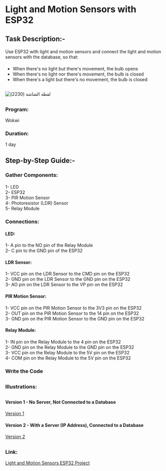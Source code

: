 # Light and Motion Sensors with ESP32
#### 
## Task Description:-
#### 
Use ESP32 with light and motion sensors and connect the light and motion sensors with the database, so that:
#### 
- When there's no light but there's movement, the bulb opens 
- When there's no light nor there's movement, the bulb is closed
- When there's a light but there's no movement, the bulb is closed
## 
![‏‏لقطة الشاشة (2230)](https://github.com/user-attachments/assets/34dba6cc-d4e1-4c55-abfb-45533a2f8ddf)
## 
### Program:
Wokwi
#### 
### Duration:
1 day
## 
## Step-by-Step Guide:-
#### 
### Gather Components:
#### 
1- LED   
2- ESP32  
3- PIR Motion Sensor  
4- Photoresistor (LDR) Sensor  
5- Relay Module  
#### 
### Connections:
#### LED:
#### 
1- A pin to the NO pin of the Relay Module  
2- C pin to the GND pin of the ESP32  
#### 
#### LDR Sensor:
#### 
1- VCC pin on the LDR Sensor to the CMD pin on the ESP32  
2- GND pin on the LDR Sensor to the GND pin on the ESP32  
3- AO pin on the LDR Sensor to the VP pin on the ESP32  
#### 
#### PIR Motion Sensor:
#### 
1- VCC pin on the PIR Motion Sensor to the 3V3 pin on the ESP32  
2- OUT pin on the PIR Motion Sensor to the 14 pin on the ESP32  
3- GND pin on the PIR Motion Sensor to the GND pin on the ESP32  
#### 
#### Relay Module:
#### 
1- IN pin on the Relay Module to the 4 pin on the ESP32   
2- GND pin on the Relay Module to the GND pin on the ESP32   
3- VCC pin on the Relay Module to the 5V pin on the ESP32  
4- COM pin on the Relay Module to the 5V pin on the ESP32   
#### 
### Write the Code
## 
### Illustrations:
##
#### Version 1 - No Server, Not Connected to a Database
#### 
[Version 1](https://github.com/user-attachments/assets/11d77cd1-b49d-43d2-9506-19fba4d2ca61)
#### 
#### Version 2 - With a Server (IP Address), Connected to a Database
#### 
[Version 2](https://github.com/user-attachments/assets/6551877b-a9ee-4182-bb0e-b390341b73d0)
##
### Link:
[Light and Motion Sensors ESP32 Project](https://wokwi.com/projects/404743228762044417)
##
